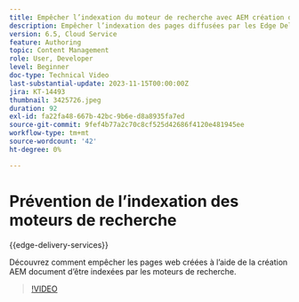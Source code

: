 ```yaml
---
title: Empêcher l’indexation du moteur de recherche avec AEM création de documents
description: Empêcher l’indexation des pages diffusées par les Edge Delivery Services par les moteurs de recherche.
version: 6.5, Cloud Service
feature: Authoring
topic: Content Management
role: User, Developer
level: Beginner
doc-type: Technical Video
last-substantial-update: 2023-11-15T00:00:00Z
jira: KT-14493
thumbnail: 3425726.jpeg
duration: 92
exl-id: fa22fa48-667b-42bc-9b6e-d8a8935fa7ed
source-git-commit: 9fef4b77a2c70c8cf525d42686f4120e481945ee
workflow-type: tm+mt
source-wordcount: '42'
ht-degree: 0%

---
```


# Prévention de l’indexation des moteurs de recherche

{{edge-delivery-services}}

Découvrez comment empêcher les pages web créées à l’aide de la création AEM document d’être indexées par les moteurs de recherche.

>[!VIDEO](https://video.tv.adobe.com/v/3425726/?learn=on)
